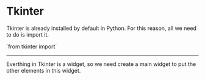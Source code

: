 <h1>Tkinter</h1>

<p>Tkinter is already installed by default in Python. For this reason, all we need to do is import it.</p>
`from tkinter import`

<hr>
<p>Everthing in Tkinter is a widget, so we need create a main widget to put the other elements in this widget.</p>

